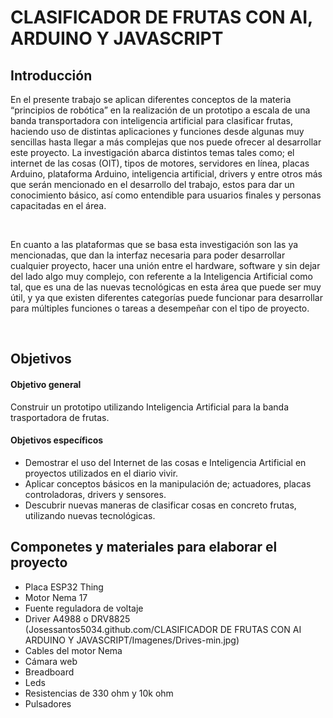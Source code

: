 # **CLASIFICADOR DE FRUTAS CON AI, ARDUINO Y JAVASCRIPT**

##  Introducción  ## 
<p> En el presente trabajo se aplican diferentes conceptos de la materia “principios de robótica” en la realización de un prototipo a escala de una banda transportadora con inteligencia artificial para clasificar frutas, haciendo uso de distintas aplicaciones y funciones desde algunas muy sencillas hasta llegar a más complejas que nos puede ofrecer al desarrollar este proyecto.
La investigación abarca distintos temas tales como; el internet de las cosas (OIT), tipos de motores, servidores en línea, placas Arduino, plataforma Arduino, inteligencia artificial, drivers y entre otros más que serán mencionado en el desarrollo del trabajo, estos para dar un conocimiento básico, así como entendible para usuarios finales y personas capacitadas en el área. </p> <br>
<p>  En cuanto a las plataformas que se basa esta investigación son las ya mencionadas, que dan la interfaz necesaria para poder desarrollar cualquier proyecto, hacer una unión entre el hardware, software y sin dejar del lado algo muy complejo, con referente a la Inteligencia Artificial como tal, que es una de las nuevas tecnológicas en esta área que puede ser muy útil, y ya que existen diferentes categorías puede funcionar para desarrollar para múltiples funciones o tareas a desempeñar con el tipo de proyecto. </p> <br>

##  Objetivos ## 
#### Objetivo general ####  
Construir un prototipo utilizando Inteligencia Artificial para la banda trasportadora de frutas.

####  Objetivos específicos ####  
<ul>
<li> Demostrar el uso del Internet de las cosas e Inteligencia Artificial en proyectos utilizados en el diario vivir. </li>
<li> Aplicar conceptos básicos en la manipulación de; actuadores, placas controladoras, drivers y sensores. </li>
<li> Descubrir nuevas maneras de clasificar cosas en concreto frutas, utilizando nuevas tecnológicas. </li>
</ul>

## Componetes y materiales para elaborar el proyecto ## 
<ul>
  <li>Placa ESP32 Thing </li>
  <li>Motor Nema 17</li>
  <li>Fuente reguladora de voltaje</li>
  <li>Driver A4988 o DRV8825</li>
  (Josessantos5034.github.com/CLASIFICADOR DE FRUTAS CON AI ARDUINO Y JAVASCRIPT/Imagenes/Drives-min.jpg)
  <li>Cables del motor Nema</li>
  <li>Cámara web</li>
  <li>Breadboard</li>
  <li>Leds</li>
  <li>Resistencias de 330 ohm y 10k ohm</li>
  <li>Pulsadores</li>
<ul> 
